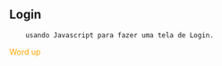 ## Login
        usando Javascript para fazer uma tela de Login.  
<span style="color:orange;">Word up</span>

